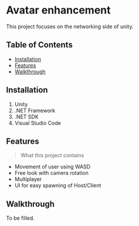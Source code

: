 # Avatar enhancement

This project focuses on the networking side of unity.

## Table of Contents

- [Installation](#installation)
- [Features](#features)
- [Walkthrough](#walktrhough)

## Installation

1.  Unity
2. .NET Framework
3. .NET SDK
4.  Visual Studio Code

## Features

> What this project contains
* Movement of user using WASD
* Free look with camera rotation
* Multiplayer 
* UI for easy spawning of Host/Client

## Walkthrough

To be filled.
